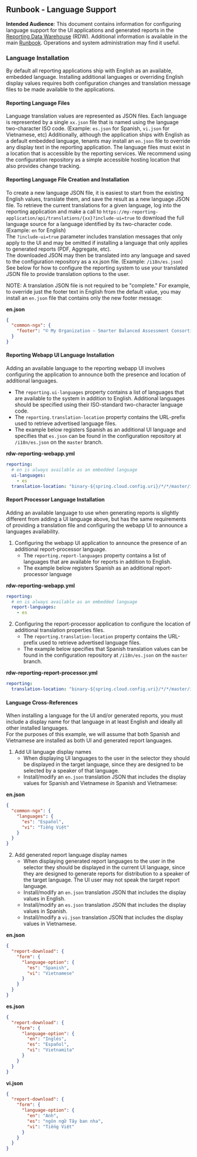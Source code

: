 ## Runbook - Language Support

**Intended Audience**: This document contains information for configuring language support for the UI applications and generated reports in the [Reporting Data Warehouse](../README.md) (RDW). Additional information is available in the main [Runbook](Runbook.md). Operations and system administration may find it useful.

### Language Installation
By default all reporting applications ship with English as an available, embedded language. Installing additional languages or overriding English display values requires both configuration changes and translation message files to be made available to the applications.

#### Reporting Language Files
Language translation values are represented as JSON files.  Each language is represented by a single `xx.json` file that is named using the language two-character ISO code. (Example: `es.json` for Spanish, `vi.json` for Vietnamese, etc)
Additionally, although the application ships with English as a default embedded language, tenants may install an `en.json` file to override any display text in the reporting application.
The language files must exist in a location that is accessible by the reporting services.  We recommend using the configuration repository as a simple accessible hosting location that also provides change tracking.

#### Reporting Language File Creation and Installation
To create a new language JSON file, it is easiest to start from the existing English values, translate them, and save the result as a new language JSON file.
To retrieve the current translations for a given language, log into the reporting application and make a call to `https://my-reporting-application/api/translations/{xx}?include-ui=true` to download the full language source for a language identified by its two-character code. (Example: `en` for English)<br>
The `?include-ui=true` parameter includes translation messages that only apply to the UI and may be omitted if installing a language that only applies to generated reports (PDF, Aggregate, etc).<br>
The downloaded JSON may then be translated into any language and saved to the configuration repository as a xx.json file. (Example: `/i18n/es.json`)<br>
See below for how to configure the reporting system to use your translated JSON file to provide translation options to the user.<br>

NOTE: A translation JSON file is not required to be "complete." For example, to override just the footer text in English from the default value, you may install an `en.json` file that contains only the new footer message:

**en.json**
```json
{
  "common-ngx": {
    "footer": "© My Organization – Smarter Balanced Assessment Consortium"
  }
}
```

#### Reporting Webapp UI Language Installation
Adding an available language to the reporting webapp UI involves configuring the application to announce both the presence and location of additional languages.
* The `reporting.ui-languages` property contains a list of languages that are available to the system in addition to English.
  Additional languages should be specified using their ISO-standard two-character language code.
* The `reporting.translation-location` property contains the URL-prefix used to retrieve advertised language files.
* The example below registers Spanish as an additional UI language and specifies that `es.json` can be found in the
  configuration repository at `/i18n/es.json` on the `master` branch.
    
**rdw-reporting-webapp.yml**
```yaml
reporting:
  # en is always available as an embedded language
  ui-languages:
    - es
  translation-location: "binary-${spring.cloud.config.uri}/*/*/master/i18n/"
```

#### Report Processor Language Installation
Adding an available language to use when generating reports is slightly different from adding a UI language above, but has the same requirements of providing a translation file and configuring the webapp UI to announce a languages availability.
1. Configuring the webapp UI application to announce the presence of an additional report-processor language.
    * The `reporting.report-languages` property contains a list of languages that are available for reports in addition to English.
    * The example below registers Spanish as an additional report-processor language

**rdw-reporting-webapp.yml**
```yaml
reporting:
  # en is always available as an embedded language
  report-languages:
    - es
```
2. Configuring the report-processor application to configure the location of additional translation properties files.
    * The `reporting.translation-location` property contains the URL-prefix used to retrieve advertised language files.
    * The example below specifies that Spanish translation values can be found in the configuration 
    repository at `/i18n/es.json` on the `master` branch.

**rdw-reporting-report-processor.yml**
```yaml
reporting:
  translation-location: "binary-${spring.cloud.config.uri}/*/*/master/i18n/"
```

#### Language Cross-References
When installing a language for the UI and/or generated reports, you must include a display name for that language in at least English and ideally all other installed languages.<br>
For the purposes of this example, we will assume that both Spanish and Vietnamese are installed as both UI and generated report languages.

1. Add UI language display names
    * When displaying UI languages to the user in the selector they should be displayed in the target language, since they are designed to be selected by a speaker of that language.
    * Install/modify an `en.json` translation JSON that includes the display values for Spanish and Vietnamese *in* Spanish and Vietnamese:

**en.json**
```json
{
  "common-ngx": {
    "languages": {
      "es": "Español",
      "vi": "Tiếng Việt"
    }
  }
}
```

2. Add generated report language display names
    * When displaying generated report languages to the user in the selector they should be displayed in the current UI language, since they are designed to generate reports for distribution to a speaker of the target language.  The UI user may not speak the target report language.
    * Install/modify an `en.json` translation JSON that includes the display values in English.
    * Install/modify an `es.json` translation JSON that includes the display values in Spanish.
    * Install/modify a `vi.json` translation JSON that includes the display values in Vietnamese.

**en.json**
```json
{
  "report-download": {
    "form": {
      "language-option": {
        "es": "Spanish",
        "vi": "Vietnamese"
      }
    }
  }
}
```

**es.json**
```json
{
  "report-download": {
    "form": {
      "language-option": {
        "en": "Inglés",
        "es": "Español",
        "vi": "Vietnamita"
      }
    }
  }
}
```

**vi.json**
```json
{
  "report-download": {
    "form": {
      "language-option": {
        "en": "Anh",
        "es": "ngôn ngữ Tây ban nha",
        "vi": "Tiếng Việt"
      }
    }
  }
}
```